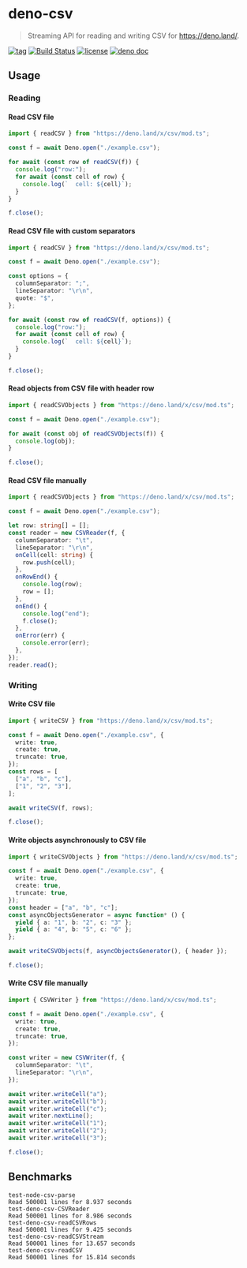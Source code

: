 # deno-csv

> Streaming API for reading and writing CSV for https://deno.land/.

[![tag](https://img.shields.io/github/tag/vslinko/deno-csv.svg)](https://github.com/vslinko/deno-csv)
[![Build Status](https://github.com/vslinko/deno-csv/workflows/ci/badge.svg?branch=master)](https://github.com/vslinko/deno-csv/actions)
[![license](https://img.shields.io/github/license/vslinko/deno-csv.svg)](https://github.com/vslinko/deno-csv)
[![deno doc](https://doc.deno.land/badge.svg)](https://doc.deno.land/https/deno.land/x/csv/mod.ts)

## Usage

### Reading

#### Read CSV file

```ts
import { readCSV } from "https://deno.land/x/csv/mod.ts";

const f = await Deno.open("./example.csv");

for await (const row of readCSV(f)) {
  console.log("row:");
  for await (const cell of row) {
    console.log(`  cell: ${cell}`);
  }
}

f.close();
```

#### Read CSV file with custom separators

```ts
import { readCSV } from "https://deno.land/x/csv/mod.ts";

const f = await Deno.open("./example.csv");

const options = {
  columnSeparator: ";",
  lineSeparator: "\r\n",
  quote: "$",
};

for await (const row of readCSV(f, options)) {
  console.log("row:");
  for await (const cell of row) {
    console.log(`  cell: ${cell}`);
  }
}

f.close();
```

#### Read objects from CSV file with header row

```ts
import { readCSVObjects } from "https://deno.land/x/csv/mod.ts";

const f = await Deno.open("./example.csv");

for await (const obj of readCSVObjects(f)) {
  console.log(obj);
}

f.close();
```

#### Read CSV file manually

```ts
import { readCSVObjects } from "https://deno.land/x/csv/mod.ts";

const f = await Deno.open("./example.csv");

let row: string[] = [];
const reader = new CSVReader(f, {
  columnSeparator: "\t",
  lineSeparator: "\r\n",
  onCell(cell: string) {
    row.push(cell);
  },
  onRowEnd() {
    console.log(row);
    row = [];
  },
  onEnd() {
    console.log("end");
    f.close();
  },
  onError(err) {
    console.error(err);
  },
});
reader.read();
```

### Writing

#### Write CSV file

```ts
import { writeCSV } from "https://deno.land/x/csv/mod.ts";

const f = await Deno.open("./example.csv", {
  write: true,
  create: true,
  truncate: true,
});
const rows = [
  ["a", "b", "c"],
  ["1", "2", "3"],
];

await writeCSV(f, rows);

f.close();
```

#### Write objects asynchronously to CSV file

```ts
import { writeCSVObjects } from "https://deno.land/x/csv/mod.ts";

const f = await Deno.open("./example.csv", {
  write: true,
  create: true,
  truncate: true,
});
const header = ["a", "b", "c"];
const asyncObjectsGenerator = async function* () {
  yield { a: "1", b: "2", c: "3" };
  yield { a: "4", b: "5", c: "6" };
};

await writeCSVObjects(f, asyncObjectsGenerator(), { header });

f.close();
```

#### Write CSV file manually

```ts
import { CSVWriter } from "https://deno.land/x/csv/mod.ts";

const f = await Deno.open("./example.csv", {
  write: true,
  create: true,
  truncate: true,
});

const writer = new CSVWriter(f, {
  columnSeparator: "\t",
  lineSeparator: "\r\n",
});

await writer.writeCell("a");
await writer.writeCell("b");
await writer.writeCell("c");
await writer.nextLine();
await writer.writeCell("1");
await writer.writeCell("2");
await writer.writeCell("3");

f.close();
```

## Benchmarks

```
test-node-csv-parse
Read 500001 lines for 8.937 seconds
test-deno-csv-CSVReader
Read 500001 lines for 8.986 seconds
test-deno-csv-readCSVRows
Read 500001 lines for 9.425 seconds
test-deno-csv-readCSVStream
Read 500001 lines for 13.657 seconds
test-deno-csv-readCSV
Read 500001 lines for 15.814 seconds
```
